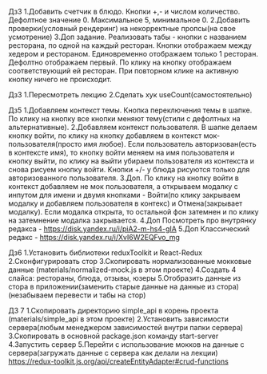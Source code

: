 Дз3
1.Добавить счетчик в блюдо. Кнопки +,- и числом количество. Дефолтное значение 0. Максимальное 5, минимальное 0.
2.Добавить проверки(условный рендеринг) на некорректные пропсы(на свое усмотрение)
3.Доп задание. Реализовать табы - кнопки с названием ресторана, по одной на каждый ресторан. Кнопки отображаем между хедером и рестораном. Единовременно отображаем только 1 ресторан. Дефолтно отображаем первый. По клику на кнопку отображаем соответствующий ей ресторан. При повторном клике на активную кнопку ничего не происходит.

Дз3
1.Пересмотреть лекцию
2.Сделать хук useCount(самостоятельно)

Дз5
1.Добавляем контекст темы. Кнопка переключения темы в шапке. По клику на кнопку все кнопки меняют тему(стили с дефолтных на альтернативные).
2.Добавляем контекст пользователя. В шапке делаем кнопку войти, по клику на кнопку добавляем в контекст мок-пользователя(просто имя любое). Если пользователь авторизован(есть в контексте имя), то кнопку войти меняем на имя пользователя и кнопку выйти, по клику на выйти убираем пользователя из контекста и снова рисуем кнопку войти. Кнопки +/- у блюда рисуются только для авторизованного пользователя.
3.Доп. По клику на кнопку войти в контекст добавляем не мок пользователя, а открываем модалку с инпутом для имени и двумя кнопками - Войти(по клику закрываем модалку и добавляем пользователя в контекс) и Отмена(закрывает модалку). Если модалка открыта, то остальной фон затемнен и по клику на затемнение модалка закрывается.
4.Доп Посмотреть про внутрянку редакса - https://disk.yandex.ru/i/piA2-m-hs4-gIA
5.Доп Классический редакс - https://disk.yandex.ru/i/XvI6W2EQFvo_mg

Дз6
1.Установить библиотеки reduxToolkit и React-Redux
2.Сконфигурировать стор
3.Скопировать нормализованные мокковые данные (materials/normalized-mock.js в этом проекте)
4.Создать 4 слайса: рестораны, блюда, отзывы, юзеры
5.Отобразить данные из стора в приложении(заменить старые данные на данные из стора) (незабываем перевести и табы на стор)

ДЗ 7
1.Скопировать директорию simple_api в корень проекта (materials/simple_api в этом проекте)
2.Установить зависимости сервера(любым менеджером зависимостей внутри папки сервера)
3.Скопировать в основной package.json команду start-server
4.Запустить сервер
5.Перейти с использование мокков на данные с сервера(загружать данные с сервера как делали на лекции)
https://redux-toolkit.js.org/api/createEntityAdapter#crud-functions

